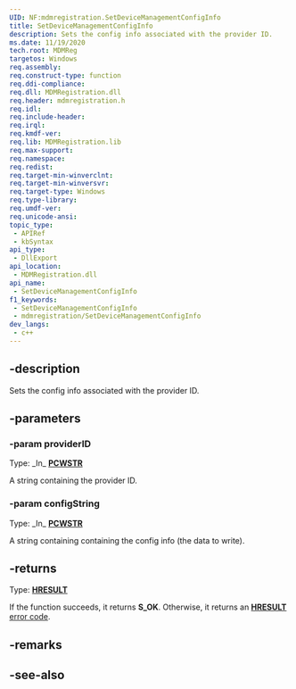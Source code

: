 ```yaml
---
UID: NF:mdmregistration.SetDeviceManagementConfigInfo
title: SetDeviceManagementConfigInfo
description: Sets the config info associated with the provider ID.
ms.date: 11/19/2020
tech.root: MDMReg
targetos: Windows
req.assembly: 
req.construct-type: function
req.ddi-compliance: 
req.dll: MDMRegistration.dll
req.header: mdmregistration.h
req.idl: 
req.include-header: 
req.irql: 
req.kmdf-ver: 
req.lib: MDMRegistration.lib
req.max-support: 
req.namespace: 
req.redist: 
req.target-min-winverclnt: 
req.target-min-winversvr: 
req.target-type: Windows
req.type-library: 
req.umdf-ver: 
req.unicode-ansi: 
topic_type:
 - APIRef
 - kbSyntax
api_type:
 - DllExport
api_location:
 - MDMRegistration.dll
api_name:
 - SetDeviceManagementConfigInfo
f1_keywords:
 - SetDeviceManagementConfigInfo
 - mdmregistration/SetDeviceManagementConfigInfo
dev_langs:
 - c++
---
```


## -description

Sets the config info associated with the provider ID.

## -parameters

### -param providerID

Type: \_In\_ **[PCWSTR](/windows/win32/winprog/windows-data-types)**

A string containing the provider ID.

### -param configString

Type: \_In\_ **[PCWSTR](/windows/win32/winprog/windows-data-types)**

A string containing containing the config info (the data to write).

## -returns

Type: **[HRESULT](/windows/win32/com/structure-of-com-error-codes)**

If the function succeeds, it returns **S_OK**. Otherwise, it returns an [**HRESULT**](/windows/win32/com/structure-of-com-error-codes) [error code](/windows/desktop/com/com-error-codes-10).

## -remarks

## -see-also
